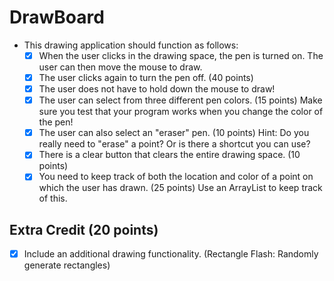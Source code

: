 # DrawBoard

- This drawing application should function as follows:
	- [x] When the user clicks in the drawing space, the pen is turned on. The user can then move the mouse to draw.
	- [x] The user clicks again to turn the pen off. (40 points)
	- [x] The user does not have to hold down the mouse to draw!
	- [x] The user can select from three different pen colors. (15 points) Make sure you test that your program works when you change the color of the pen!
	- [x] The user can also select an "eraser" pen. (10 points) Hint: Do you really need to "erase" a point? Or is there a shortcut you can use?
	- [x] There is a clear button that clears the entire drawing space. (10 points)
	- [x] You need to keep track of both the location and color of a point on which the user has drawn. (25 points) Use an ArrayList to keep track of this.

## Extra Credit (20 points)
- [x] Include an additional drawing functionality. (Rectangle Flash: Randomly generate rectangles)